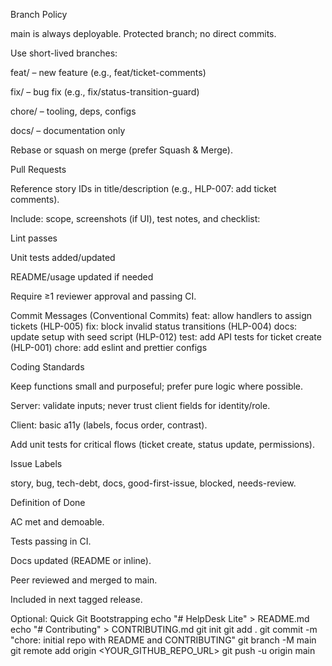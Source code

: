 Branch Policy

main is always deployable. Protected branch; no direct commits.

Use short-lived branches:

feat/<slug> – new feature (e.g., feat/ticket-comments)

fix/<slug> – bug fix (e.g., fix/status-transition-guard)

chore/<slug> – tooling, deps, configs

docs/<slug> – documentation only

Rebase or squash on merge (prefer Squash & Merge).

Pull Requests

Reference story IDs in title/description (e.g., HLP-007: add ticket comments).

Include: scope, screenshots (if UI), test notes, and checklist:

 Lint passes

 Unit tests added/updated

 README/usage updated if needed

Require ≥1 reviewer approval and passing CI.

Commit Messages (Conventional Commits)
feat: allow handlers to assign tickets (HLP-005)
fix: block invalid status transitions (HLP-004)
docs: update setup with seed script (HLP-012)
test: add API tests for ticket create (HLP-001)
chore: add eslint and prettier configs

Coding Standards

Keep functions small and purposeful; prefer pure logic where possible.

Server: validate inputs; never trust client fields for identity/role.

Client: basic a11y (labels, focus order, contrast).

Add unit tests for critical flows (ticket create, status update, permissions).

Issue Labels

story, bug, tech-debt, docs, good-first-issue, blocked, needs-review.

Definition of Done

AC met and demoable.

Tests passing in CI.

Docs updated (README or inline).

Peer reviewed and merged to main.

Included in next tagged release.

Optional: Quick Git Bootstrapping
echo "# HelpDesk Lite" > README.md
echo "# Contributing" > CONTRIBUTING.md
git init
git add .
git commit -m "chore: initial repo with README and CONTRIBUTING"
git branch -M main
git remote add origin <YOUR_GITHUB_REPO_URL>
git push -u origin main
